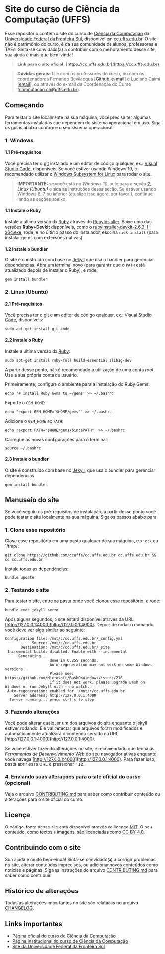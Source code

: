 # Site do curso de Ciência da Computação (UFFS)

Esse repositório contém o site do curso de [Ciência da Computação](https://www.uffs.edu.br/campi/chapeco/cursos/graduacao/ciencia-da-computacao/perfil-do-curso) da [Universidade Federal da Fronteira Sul](https://www.uffs.edu.br), disponível em [cc.uffs.edu.br](https://cc.uffs.edu.br). O site não é patrimônio do curso, é da sua comunidade de alunos, professores e TAEs. Sinta-se convidado(a) a contribuir com o melhoramento desse site, sua ajuda é mais que bem-vinda!

> **Link para o site oficial:** [https://cc.uffs.edu.br](https://cc.uffs.edu.br)

> **Dúvidas gerais:** fale com os professores do curso, ou com os coordenadores Fernando Bevilacqua [[Github](https://github.com/Dovyski), [e-mail](mailto:fernando.bevilacqua@uffs.edu.br)] e Luciano Caimi [[email](mailto:lcaimi@uffs.edu.br)], ou através do e-mail da Coordenação do Curso ([computacao.ch@uffs.edu.br](mailto:computacao.ch@uffs.edu.br)).

## Começando

Para testar o site localmente na sua máquina, você precisa ter algumas ferramentas instaladas que dependem do sistema operacional em uso. Siga os guias abaixo conforme o seu sistema operacional.

### 1. Windows
#### 1.1 Pré-requisitos

Você precisa ter o [git](https://gitforwindows.org/) instalado e um editor de código qualquer, ex.: [Visual Studio Code](https://code.visualstudio.com), disponíveis. Se você estiver usando Windows 10, é recomendado utilizar o [Windows Subsystem for Linux](https://docs.microsoft.com/en-us/windows/wsl/about) para rodar o site.

> **IMPORTANTE:** se você está no _Windows 10_, pule para a seção _[2. Linux (Ubuntu)](#2-Linux-Ubuntu)_ e siga as instruções dessa seção. Se estiver usando Windows 8, 7 ou inferior (atualize isso agora, por favor!), continue lendo as seções abaixo.

#### 1.1 Instale o Ruby

Instale a última versão do [Ruby](https://www.ruby-lang.org) através do [RubyInstaller](https://rubyinstaller.org/downloads/). Baixe uma das versões **Ruby+Devkit** disponíveis, como o [rubyinstaller-devkit-2.6.3-1-x64.exe](https://github.com/oneclick/rubyinstaller2/releases/download/RubyInstaller-2.6.3-1/rubyinstaller-devkit-2.6.3-1-x64.exe), rode, e no último passo do instalador, escolha `ridk install` (para instalar gems com extensões nativas).

#### 1.2 Instale o bundler

O site é construído com base no [Jekyll](https://jekyllrb.com) que usa o bundler para gerenciar dependencias. Abra um terminal novo (para garantir que o `PATH` está atualizado depois de instalar o Ruby), e rode:

```
gem install bundler
```

### 2. Linux (Ubuntu)
#### 2.1 Pré-requisitos

Você precisa ter o [git](https://gitforwindows.org/) e um editor de código qualquer, ex.: [Visual Studio Code](https://code.visualstudio.com), disponíveis:

```
sudo apt-get install git code
```

#### 2.2 Instale o Ruby

Instale a última versão do [Ruby](https://www.ruby-lang.org):

```
sudo apt-get install ruby-full build-essential zlib1g-dev
```

A partir desse ponto, não é recomendado a utilização de uma conta _root_. Use a sua própria conta de usuário.

Primeiramente, configure o ambiente para a instalação do Ruby Gems: 

```
echo '# Install Ruby Gems to ~/gems' >> ~/.bashrc
```

Exporte o `GEM_HOME`:

```
echo 'export GEM_HOME="$HOME/gems"' >> ~/.bashrc
```

Adicione o `GEM_HOME` ao `PATH`:

```
echo 'export PATH="$HOME/gems/bin:$PATH"' >> ~/.bashrc
```

Carregue as novas configurações para o terminal:

```
source ~/.bashrc
```

#### 2.3 Instale o bundler

O site é construído com base no [Jekyll](https://jekyllrb.com),  que usa o bundler para gerenciar dependencias.

```
gem install bundler
```

## Manuseio do site

Se você seguiu os pré-requisitos de instalação, a partir desse ponto você pode testar o site localmente na sua máquina. Siga os passos abaixo para 

### 1. Clone esse repositório

Close esse repositório em uma pasta qualquer da sua máquina, e.x: `c:\` ou `/tmp/:

```
git clone https://github.com/ccuffs/cc.uffs.edu.br cc.uffs.edu.br && cd cc.uffs.edu.br
```

Instale todas as dependências:

```
bundle update
```

### 2. Testando o site

Para testar o site, entre na pasta onde você clonou esse repositório, e rode:

```
bundle exec jekyll serve
```

Após alguns segundos, o site estará disponível através da URL [http://127.0.0.1:4000](http://127.0.0.1:4000).
Depois de rodar o comando, você deve ver algo similar ao seguinte:

```
Configuration file: /mnt/c/cc.uffs.edu.br/_config.yml
            Source: /mnt/c/cc.uffs.edu.br
       Destination: /mnt/c/cc.uffs.edu.br/_site
 Incremental build: disabled. Enable with --incremental
      Generating...
                    done in 6.255 seconds.
                    Auto-regeneration may not work on some Windows versions.
                    Please see: https://github.com/Microsoft/BashOnWindows/issues/216
                    If it does not work, please upgrade Bash on Windows or run Jekyll with --no-watch.
 Auto-regeneration: enabled for '/mnt/c/cc.uffs.edu.br'
    Server address: http://127.0.0.1:4000
  Server running... press ctrl-c to stop.
```

### 3. Fazendo alterações

Você pode alterar qualquer um dos arquivos do site enquanto o jekyll estiver rodando. Ele vai detectar que arquivos foram modificados e automaticamente atualizará o conteúdo servido na URL [http://127.0.0.1:4000](http://127.0.0.1:4000).

Se você estiver fazendo alterações no site, é recomendado que tenha as _Ferramentas de Desenvolvimento Web_ do seu navegador ativas enquanto você navega [http://127.0.0.1:4000](http://127.0.0.1:4000). Para fazer isso, basta abrir essa URL e pressionar <kbd>F12</kbd>.

### 4. Enviando suas alterações para o site oficial do curso (opcional)

Veja o arquivo [CONTRIBUTING.md](CONTRIBUTING.md) para saber como contribuir conteúdo ou alterações para o site oficial do curso.

## Licença

O código-fonte desse site está disponível através da licença [MIT](https://opensource.org/licenses/MIT). O seu conteúdo, como textos e imagens, são licenciadas como [CC BY 4.0](https://creativecommons.org/licenses/by/4.0/).

## Contribuindo com o site

Sua ajuda é muito bem-vinda! Sinta-se convidado(a) a corrigir problemas no site, alterar conteúdos imprecisos, ou adicionar novos conteúdos como notícias e páginas. Siga as instruções do arquivo [CONTRIBUTING.md](CONTRIBUTING.md) para saber como contribuir.

## Histórico de alterações

Todas as alterações importantes no site são relatadas no arquivo [CHANGELOG](CHANGELOG.md).

## Links importantes

* [Página oficial do curso de Ciência da Computação](http://cc.uffs.edu.br)
* [Página institucional do curso de Ciência da Computação](https://www.uffs.edu.br/campi/chapeco/cursos/graduacao/ciencia-da-computacao/perfil-do-curso)
* [Site da Universidade Federal da Fronteira Sul](https://www.uffs.edu.br)

